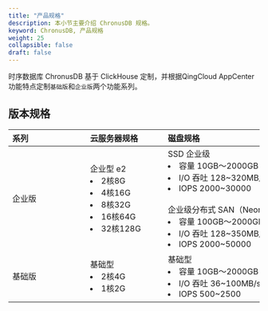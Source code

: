 ```yaml
---
title: "产品规格"
description: 本小节主要介绍 ChronusDB 规格。 
keyword: ChronusDB, 产品规格
weight: 25
collapsible: false
draft: false
---
```



时序数据库 ChronusDB 基于 ClickHouse 定制，并根据QingCloud AppCenter 功能特点定制`基础版`和`企业版`两个功能系列。

## 版本规格

|<span style="display:inline-block;width:140px">系列</span> |<span style="display:inline-block;width:140px">云服务器规格</span>|<span style="display:inline-block;width:240px">磁盘规格</span>|<span style="display:inline-block;width:140px">适用范围</span>|
|:----|:----|:----|:----|
|   企业版     |  企业型 e2 <li>2核8G <li> 4核16G  <li>8核32G <li> 16核64G <li> 32核128G|  SSD 企业级 <li> 容量 10GB～2000GB <li>I/O 吞吐 128~320MB/s <li>IOPS 2000~30000 <br> <br>企业级分布式 SAN（NeonSAN) <li> 容量 100GB～2000GB <li>I/O 吞吐 128~350MB/s <li>IOPS 2000~50000  | 面向企业级生产环境，提供更高更稳定的性能配置，满足企业高性能业务要求。     | 
|   基础版     | 基础型  <li> 2核4G  <li>1核2G  |  基础型 <li> 容量 10GB～2000GB <li>I/O 吞吐 36~100MB/s <li>IOPS 500~2500 | 面向个人用户或中小型团队用户，提供稳定性能基础配置，高性价比。    | 

